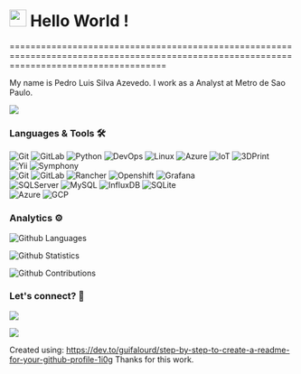 
<h1><img src="https://emojis.slackmojis.com/emojis/images/1531849430/4246/blob-sunglasses.gif?1531849430" width="30"/> Hello World ! </h1>
==========================================================================================================================================


My name is Pedro Luis Silva Azevedo. I work as a Analyst at Metro de Sao Paulo.

![](http://estruyf-github.azurewebsites.net/api/VisitorHit?user=psilvaazevedo&repo=psilvaazevedo&countColorcountColor)

### Languages & Tools 🛠  
![Git](https://img.shields.io/badge/-Git-05122A?style=flat&color=green)&nbsp;![GitLab](https://img.shields.io/badge/-GitLab-05122A?style=flat&color=green)&nbsp;![Python](https://img.shields.io/badge/-Python-05122A?style=flat&color=green)&nbsp;![DevOps](https://img.shields.io/badge/-DevOps-05122A?style=flat&color=green)&nbsp;![Linux](https://img.shields.io/badge/-Linux-05122A?style=flat&color=green)&nbsp;![Azure](https://img.shields.io/badge/-Azure-05122A?style=flat&color=green)&nbsp;![IoT](https://img.shields.io/badge/-IoT-05122A?style=flat&color=green)&nbsp;![3DPrint](https://img.shields.io/badge/-3DPrint-05122A?style=flat&color=green)&nbsp;  
![Yii](https://img.shields.io/badge/-Yii-05122A?style=flat&color=orange)&nbsp;![Symphony](https://img.shields.io/badge/-Symphony-05122A?style=flat&color=orange)&nbsp;  
![Git](https://img.shields.io/badge/-Git-05122A?style=flat&color=gray)&nbsp;![GitLab](https://img.shields.io/badge/-GitLab-05122A?style=flat&color=gray)&nbsp;![Rancher](https://img.shields.io/badge/-Rancher-05122A?style=flat&color=gray)&nbsp;![Openshift](https://img.shields.io/badge/-Openshift-05122A?style=flat&color=gray)&nbsp;![Grafana](https://img.shields.io/badge/-Grafana-05122A?style=flat&color=gray)&nbsp;  
![SQLServer](https://img.shields.io/badge/-SQLServer-05122A?style=flat&color=yellow)&nbsp;![MySQL](https://img.shields.io/badge/-MySQL-05122A?style=flat&color=yellow)&nbsp;![InfluxDB](https://img.shields.io/badge/-InfluxDB-05122A?style=flat&color=yellow)&nbsp;![SQLite](https://img.shields.io/badge/-SQLite-05122A?style=flat&color=yellow)&nbsp;  
![Azure](https://img.shields.io/badge/-Azure-05122A?style=flat&color=blue)&nbsp;![GCP](https://img.shields.io/badge/-GCP-05122A?style=flat&color=blue)&nbsp;  


### Analytics ⚙️

![Github Languages](https://github-readme-stats.vercel.app/api/top-langs/?username=psilvaazevedo&layout=compact&count_private=true)

![Github Statistics](https://github-readme-stats.vercel.app/api/?username=psilvaazevedo&count_private=true&show_icons=true)

![Github Contributions](https://github-readme-streak-stats.herokuapp.com/?user=psilvaazevedo&hide_border=true)

### Let's connect? 🤝

<p align="left">

<a href="https://www.linkedin.com/in/pedro-luis-silva-azevedo-58973433/"><img src="https://img.shields.io/badge/-LinkedIn-0077B5?style=flat&logo=Linkedin&logoColor=white"/></a>

<a href="https://www.instagram.com/pedrolsazevedo/"><img src="https://img.shields.io/badge/-Instagram-E4405F?style=flat&logo=instagram&logoColor=white"/></a>
</p>

Created using:
https://dev.to/guifalourd/step-by-step-to-create-a-readme-for-your-github-profile-1i0g
Thanks for this work.
